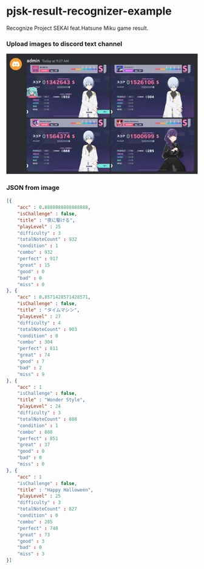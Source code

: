# pjsk-result-recognizer-example

Recognize Project SEKAI feat.Hatsune Miku game result.

### Upload images to discord text channel

![image](https://raw.githubusercontent.com/shinich39/pjsk-result-recognizer-example/main/1.png)

### JSON from image

```json
[{
    "acc" : 0.8888888888888888,
    "isChallenge" : false,
    "title" : "夜に駆ける",
    "playLevel" : 25
    "difficulty" : 3
    "totalNoteCount" : 932
    "condition" : 1
    "combo" : 932
    "perfect" : 917
    "great" : 15
    "good" : 0
    "bad" : 0
    "miss" : 0
}, {
    "acc" : 0.8571428571428571,
    "isChallenge" : false,
    "title" : "タイムマシン",
    "playLevel" : 27
    "difficulty" : 4
    "totalNoteCount" : 903
    "condition" : 0
    "combo" : 304
    "perfect" : 811
    "great" : 74
    "good" : 7
    "bad" : 2
    "miss" : 9
}, {
    "acc" : 1
    "isChallenge" : false,
    "title" : "Wonder Style",
    "playLevel" : 24
    "difficulty" : 3
    "totalNoteCount" : 888
    "condition" : 1
    "combo" : 888
    "perfect" : 851
    "great" : 37
    "good" : 0
    "bad" : 0
    "miss" : 0
}, {
    "acc" : 1
    "isChallenge" : false,
    "title" : "Happy Halloween",
    "playLevel" : 25
    "difficulty" : 3
    "totalNoteCount" : 827
    "condition" : 0
    "combo" : 285
    "perfect" : 748
    "great" : 73
    "good" : 3
    "bad" : 0
    "miss" : 3
}]
```
